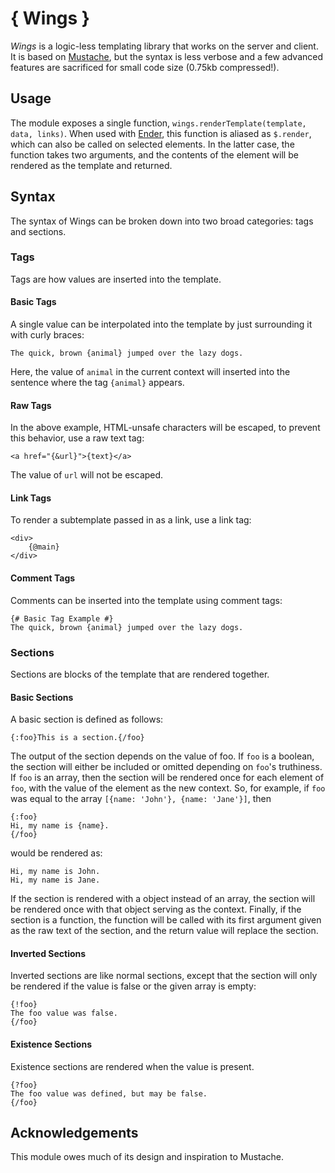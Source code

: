 { Wings }
=========

_Wings_ is a logic-less templating library that works on the server and client.
It is based on [Mustache](http://mustache.github.com/), but the syntax is less
verbose and a few advanced features are sacrificed for small code size
(0.75kb compressed!).

Usage
-----

The module exposes a single function,
`wings.renderTemplate(template, data, links)`. When used with
[Ender](http://ender.no.de), this function is aliased as `$.render`, which can
also be called on selected elements. In the latter case, the function takes
two arguments, and the contents of the element will be rendered as the
template and returned.

Syntax
------

The syntax of Wings can be broken down into two broad categories:
tags and sections.

### Tags ###

Tags are how values are inserted into the template.

#### Basic Tags ####

A single value can be interpolated into the template by just surrounding it
with curly braces:

    The quick, brown {animal} jumped over the lazy dogs.
    
Here, the value of `animal` in the current context will inserted into the
sentence where the tag `{animal}` appears.

#### Raw Tags ####

In the above example, HTML-unsafe characters will be escaped, to prevent this
behavior, use a raw text tag:

    <a href="{&url}">{text}</a>
    
The value of `url` will not be escaped.

#### Link Tags ####

To render a subtemplate passed in as a link, use a link tag:

    <div>
        {@main}
    </div>
    
#### Comment Tags ####

Comments can be inserted into the template using comment tags:

    {# Basic Tag Example #}
    The quick, brown {animal} jumped over the lazy dogs.


### Sections ###

Sections are blocks of the template that are rendered together.

#### Basic Sections ####

A basic section is defined as follows:

    {:foo}This is a section.{/foo}
    
The output of the section depends on the value of foo. If `foo` is a boolean,
the section will either be included or omitted depending on `foo`'s truthiness.
If `foo` is an array, then the section will be rendered once for each element
of `foo`, with the value of the element as the new context. So, for example,
if `foo` was equal to the array `[{name: 'John'}, {name: 'Jane'}]`, then

    {:foo}
    Hi, my name is {name}.
    {/foo}
    
would be rendered as:

    Hi, my name is John.
    Hi, my name is Jane.
    
If the section is rendered with a object instead of an array, the section
will be rendered once with that object serving as the context. Finally,
if the section is a function, the function will be called with its first
argument given as the raw text of the section, and the return value will
replace the section.

#### Inverted Sections ####

Inverted sections are like normal sections, except that the section will
only be rendered if the value is false or the given array is empty:

    {!foo}
    The foo value was false.
    {/foo}
    

#### Existence Sections ####

Existence sections are rendered when the value is present.

    {?foo}
    The foo value was defined, but may be false.
    {/foo}

Acknowledgements
----------------

This module owes much of its design and inspiration to Mustache.